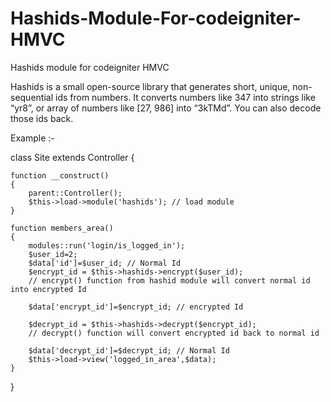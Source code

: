 # Hashids-Module-For-codeigniter-HMVC
Hashids module for codeigniter HMVC

Hashids is a small open-source library that generates short, unique, non-sequential ids from numbers.
It converts numbers like 347 into strings like “yr8”, or array of numbers like [27, 986] into “3kTMd”.
You can also decode those ids back.

Example :-

class Site extends Controller
{

	function __construct()
	{
		parent::Controller();
		$this->load->module('hashids'); // load module
	}
	
	function members_area()
	{
		modules::run('login/is_logged_in');
		$user_id=2;
		$data['id']=$user_id; // Normal Id 
		$encrypt_id = $this->hashids->encrypt($user_id); 
		// encrypt() function from hashid module will convert normal id into encrypted Id
		
		$data['encrypt_id']=$encrypt_id; // encrypted Id
		
		$decrypt_id = $this->hashids->decrypt($encrypt_id); 
		// decrypt() function will convert encrypted id back to normal id 
		
		$data['decrypt_id']=$decrypt_id; // Normal Id
		$this->load->view('logged_in_area',$data);
	}
}
